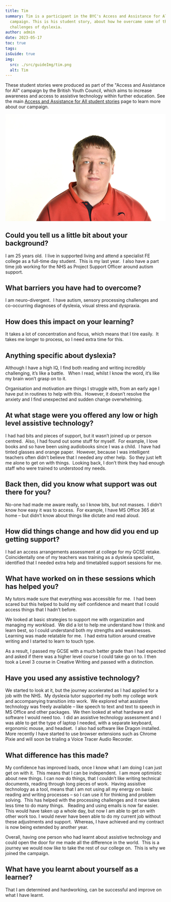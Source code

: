 ```yaml
---
title: Tim
summary: Tim is a participant in the BYC's Access and Assistance for All
  campaign. This is his student story, about how he overcame some of the
  challenges of dyslexia.
author: admin
date: 2023-05-17
toc: true
tags:
isGuide: true
img:
  src: ./src/guideImg/tim.png
  alt: Tim
---
```

<div class="intro-panel">

These student stories were produced as part of the "Access and Assistance for All" campaign by the British Youth Council, which aims to increase awareness and access to assistive technology within further education. See the main [Access and Assistance for All student stories](/aaa/student-stories/) page to learn more about our campaign.

</div>

![](src/guideImg/tim.png)

## Could you tell us a little bit about your background?

I am 25 years old.  I live in supported living and attend a specialist FE college as a full-time day student.  This is my last year.  I also have a part time job working for the NHS as Project Support Officer around autism support.

## What barriers you have had to overcome?

I am neuro-divergent.  I have autism, sensory processing challenges and co-occurring diagnoses of dyslexia, visual stress and dyspraxia.

## How does this impact on your learning?

It takes a lot of concentration and focus, which means that I tire easily.  It takes me longer to process, so I need extra time for this.

## Anything specific about dyslexia?

Although I have a high IQ, I find both reading and writing incredibly challenging, it’s like a battle.   When I read, whilst I know the word, it’s like my brain won’t grasp on to it.

Organisation and motivation are things I struggle with, from an early age I have put in routines to help with this.  However, it doesn’t resolve the anxiety and I find unexpected and sudden change overwhelming.

## At what stage were you offered any low or high level assistive technology?

I had had bits and pieces of support, but it wasn’t joined up or person centred.  Also, I had found out some stuff for myself.  For example, I love books and so have been using audiobooks since I was a child.  I have had tinted glasses and orange paper.  However, because I was intelligent teachers often didn’t believe that I needed any other help.  So they just left me alone to get on with things.  Looking back, I don’t think they had enough staff who were trained to understood my needs.

## Back then, did you know what support was out there for you?

No-one had made me aware really, so I know bits, but not masses.  I didn’t know how easy it was to access.  For example, I have MS Office 365 at home – but didn’t know about things like dictate and read aloud.

## How did things change and how did you end up getting support?

I had an access arrangements assessment at college for my GCSE retake.  Coincidentally one of my teachers was training as a dyslexia specialist, identified that I needed extra help and timetabled support sessions for me.

## What have worked on in these sessions which has helped you?

My tutors made sure that everything was accessible for me.  I had been scared but this helped to build my self confidence and meant that I could access things that I hadn’t before.

We looked at basic strategies to support me with organization and managing my workload.  We did a lot to help me understand how I think and learn best, so I could understand both my strengths and weaknesses.  Learning was made relatable for me.  I had extra tuition around creative writing and I started to learn to touch type.  

As a result, I passed my GCSE with a much better grade than I had expected and asked if there was a higher level course I could take go on to. I then took a Level 3 course in Creative Writing and passed with a distinction.

## Have you used any assistive technology?

We started to look at it, but the journey accelerated as I had applied for a job with the NHS.  My dyslexia tutor supported my both my college work and accompanying transition into work.  We explored what assistive technology was freely available – like speech to text and text to speech in MS Office and other packages.  We then looked at what hardware and software I would need too.  I did an assistive technology assessment and I was able to get the type of laptop I needed, with a separate keyboard, ergonomic mouse, and headset.  I also had software like Dragon installed.  More recently I have started to use browser extensions such as Chrome Pixie and will soon be trialing a Voice Tracer Audio Recorder.

## What difference has this made?

My confidence has improved loads, once I know what I am doing I can just get on with it.  This means that I can be independent.  I am more optimistic about new things. I can now do things, that I couldn’t like writing technical documents, reading through long pieces of work.  Having assistive technology as a tool, means that I am not using all my energy on basic reading and writing processes – so I can use it for thinking and problem solving.  This has helped with the processing challenges and it now takes less time to do many things.   Reading and using emails is now far easier.   This would have taken up a whole day, but now I am able to get on with other work too. I would never have been able to do my current job without these adjustments and support.  Whereas, I have achieved and my contract is now being extended by another year.

Overall, having one person who had learnt about assistive technology and could open the door for me made all the difference in the world.  This is a journey we would now like to take the rest of our college on.  This is why we joined the campaign.

## What have you learnt about yourself as a learner?

That I am determined and hardworking, can be successful and improve on what I have learnt.
